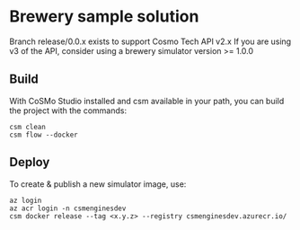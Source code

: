 # Brewery sample solution

Branch release/0.0.x exists to support Cosmo Tech API v2.x
If you are using v3 of the API, consider using a brewery simulator version >= 1.0.0

## Build

With CoSMo Studio installed and csm available in your path, you can build the project with the commands:

```
csm clean
csm flow --docker
```

## Deploy

To create & publish a new simulator image, use:

```
az login
az acr login -n csmenginesdev
csm docker release --tag <x.y.z> --registry csmenginesdev.azurecr.io/
```
